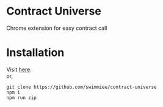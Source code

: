 # Contract Universe
Chrome extension for easy contract call


# Installation
Visit [here](https://raw.githubusercontent.com/swimmiee/contract-universe/master/contract-universe.zip).  
or,
```
git clone https://github.com/swimmiee/contract-universe
npm i
npm run zip
```
